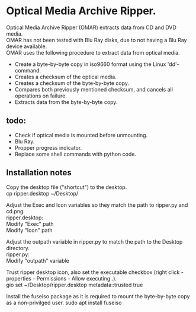 # Optical Media Archive Ripper.
Optical Media Archive Ripper (OMAR) extracts data from CD and DVD media.  
OMAR has not been tested with Blu Ray disks, due to not having a Blu Ray device available.  
OMAR uses the following procedure to extract data from optical media.
- Create a byte-by-byte copy in iso9660 format using the Linux 'dd'-command.
- Creates a checksum of the optical media.
- Creates a checksum of the byte-by-byte copy.
- Compares both previously mentioned checksum, and cancels all operations on failure.
- Extracts data from the byte-by-byte copy.

## todo:
- Check if optical media is mounted before unmounting.  
- Blu Ray.  
- Propper progress indicator.  
- Replace some shell commands with python code.  

## Installation notes  
Copy the desktop file ("shortcut") to the desktop.  
cp ripper.desktop ~/Desktop/  

Adjust the Exec and Icon variables so they match the path to ripper.py and cd.png  
ripper.desktop:  
Modify "Exec" path  
Modify "Icon" path  


Adjust the outpath variable in ripper.py to match the path to the Desktop directory.  
ripper.py:  
Modify "outpath" variable

Trust ripper desktop icon, also set the executable checkbox (right click - properties - Permissions - Allow executing..).  
gio set ~/Desktop/ripper.desktop metadata::trusted true  

Install the fuseiso package as it is required to mount the byte-by-byte copy as a non-privilged user.
sudo apt install fuseiso  
